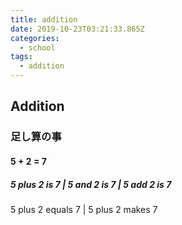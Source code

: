 ```yaml
---
title: addition
date: 2019-10-23T03:21:33.865Z
categories:
  - school
tags:
  - addition
---
```

## Addition 
### 足し算の事
#### 5 + 2 = 7
##### 5 plus 2 is 7 | 5 and 2 is 7 | 5 add 2 is 7 
5 plus 2 equals 7 | 5 plus 2 makes 7

